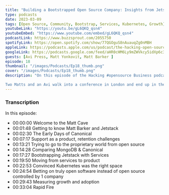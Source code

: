```yaml
---
title: "Building a Bootstrapped Open Source Company: Insights from Jetstack Founder & President, Matt Barker"
type: podcasts
date: 2023-03-09
tags: [Open Source, Community, Bootstrap, Services, Kubernetes, Growth]
youtubeLink: "https://youtu.be/gL6QKQ_qsn4"
youtubeEmbed: "https://www.youtube.com/embed/gL6QKQ_qsn4"
podcastLink: https://www.buzzsprout.com/2055750
spotifyLink: https://open.spotify.com/show/77QGOguS8nAuauqZg0nMBH
appleLink: https://podcasts.apple.com/us/podcast/the-hacking-open-source-business-podcast/id1647254490
googleLink: https://podcasts.google.com/feed/aHR0cHM6Ly9mZWVkcy5idXp6c3Byb3V0LmNvbS8yMDU1NzUwLnJzcw
guests: [Avi Press, Matt Yonkovit, Matt Barker ]
episode: 18
thumbnail: "/images/Podcasts/Ep18_thumb.png"
cover: "/images/Podcasts/Ep18_thumb.png"
description: "On this episode of the Hacking #opensource Business podcast, we talk with Matt Barker, the founder, and president of Jetstack. The discussion is about his experience in building a bootstrapped open source company based on his previous work at Canonical and MongoDB. In the interview, Matt talks about sales, business, and open-source technology (Linux, Kubernetes, Mesos, and more!). Matt covers the challenges of selling free open source software, support as a product, retention challenges, and measuring growth and adoption in open source software. Matt also shares his experience in comparing MongoDB and Canonical and starting Jetstack by choosing Kubernetes as the next big thing. The conversation delves into bootstrapping Jetstack with a services model, moving from services to a software product, comparing Kubernetes to Apache Mesos, and betting on truly open software. The interview provides valuable insights into sales, business, and open-source technology, making it an informative resource for anyone looking to learn about bootstrapping an open-source company.

Two Matts and an Avi walk into a conference in London and end up in the Matt Cave... and this is the result.  "
---
```



###  Transcription  ###

In this episode:
* 00:00:00  Welcome to the Matt Cave
* 00:01:48  Getting to know Matt Barker and Jetstack
* 00:02:30  The Early Days of Canonical
* 00:07:17  Support as a product, retention challenges
* 00:13:21  Trying to go to the proprietary world from open source
* 00:14:28  Comparing MongoDB &amp; Canonical
* 00:17:27  Bootstrapping Jetstack with Services
* 00:19:50  Moving from services to product
* 00:22:53  Convinced Kubernetes was the right space
* 00:24:54  Betting on truly open software instead of open source controlled by 1 company
* 00:29:43  Measuring growth and adoption
* 00:33:04  Rapid Fire

